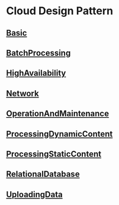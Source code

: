 # Cloud Design Pattern

## [Basic](./clouddesignpattern/Basic.md)
## [BatchProcessing](./clouddesignpattern/BatchProcessing.md)
## [HighAvailability](./clouddesignpattern/HighAvailability.md)
## [Network](./clouddesignpattern/Network.md)
## [OperationAndMaintenance](./clouddesignpattern/OperationAndMaintenance.md)
## [ProcessingDynamicContent](./clouddesignpattern/ProcessingDynamicContent.md)
## [ProcessingStaticContent](./clouddesignpattern/ProcessingStaticContent.md)
## [RelationalDatabase](./clouddesignpattern/RelationalDatabase.md)
## [UploadingData](./clouddesignpattern/UploadingData.md)
